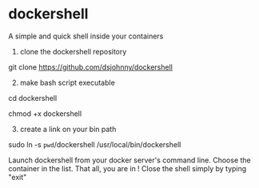 # dockershell
A simple and quick shell inside your containers

1) clone the dockershell repository

git clone https://github.com/dsjohnny/dockershell

2) make bash script executable

cd dockershell

chmod +x dockershell

3) create a link on your bin path

sudo ln -s `pwd`/dockershell /usr/local/bin/dockershell

Launch dockershell from your docker server's command line.
Choose the container in the list.
That all, you are in !
Close the shell simply by typing "exit"


